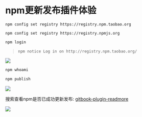 # npm更新发布插件体验

```
npm config set registry https://registry.npm.taobao.org

npm config set registry https://registry.npmjs.org
```

```bash
npm login
```

> `npm notice Log in on http://registry.npm.taobao.org/`

![](https://files.mdnice.com/user/71390/d1cf673b-e14d-4969-a2de-ea2472a3c486.png)

```bash
npm whoami
```

```bash
npm publish 
```

![](https://files.mdnice.com/user/71390/26324674-559e-47af-8b8e-f5b47a2bb24f.png)

搜索查看npm是否已成功更新发布: [gitbook-plugin-readmore](https://www.npmjs.com/package/gitbook-plugin-readmore)

![](https://files.mdnice.com/user/71390/b354a241-5eed-4322-b9d2-1921de0fd705.png)
